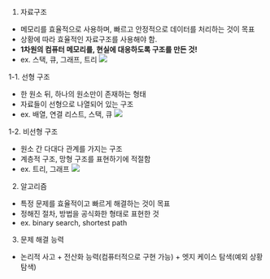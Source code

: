 1. 자료구조

- 메모리를 효율적으로 사용하며, 빠르고 안정적으로 데이터를 처리하는 것이 목표
- 상황에 따라 효율적인 자료구조를 사용해야 함.
- **1차원의 컴퓨터 메모리를, 현실에 대응하도록 구조를 만든 것!**
- ex. 스택, 큐, 그래프, 트리
  ![](https://velog.velcdn.com/images/pipi/post/825958e1-39e1-4003-8230-e590fe2b1f15/image.png)

1-1. 선형 구조

- 한 원소 뒤, 하나의 원소만이 존재하는 형태
- 자료들이 선형으로 나열되어 있는 구조
- ex. 배열, 연결 리스트, 스택, 큐
  ![](https://velog.velcdn.com/images/pipi/post/431fbb35-6eb7-4bdd-9e54-41bfda07211c/image.png)

1-2. 비선형 구조

- 원소 간 다대다 관계를 가지는 구조
- 계층적 구조, 망형 구조를 표현하기에 적절함
- ex. 트리, 그래프
  ![](https://velog.velcdn.com/images/pipi/post/94dbcc6e-1893-4553-be2c-570ab88bd75d/image.png)

2. 알고리즘

- 특정 문제를 효율적이고 빠르게 해결하는 것이 목표
- 정해진 절차, 방법을 공식화한 형태로 표현한 것
- ex. binary search, shortest path

3. 문제 해결 능력

- 논리적 사고 + 전산화 능력(컴퓨터적으로 구현 가능) + 엣지 케이스 탐색(예외 상황 탐색)
